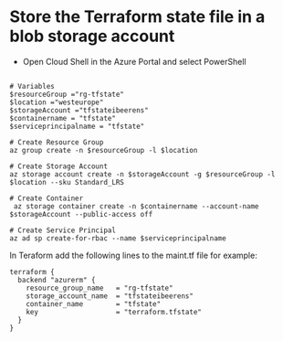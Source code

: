 # Store the Terraform state file in a blob storage account 

- Open Cloud Shell in the Azure Portal and select PowerShell


```

# Variables
$resourceGroup ="rg-tfstate"
$location ="westeurope"
$storageAccount ="tfstateibeerens"
$containername = "tfstate"
$serviceprincipalname = "tfstate"

# Create Resource Group
az group create -n $resourceGroup -l $location
 
# Create Storage Account
az storage account create -n $storageAccount -g $resourceGroup -l $location --sku Standard_LRS

# Create Container
 az storage container create -n $containername --account-name $storageAccount --public-access off

# Create Service Principal 
az ad sp create-for-rbac --name $serviceprincipalname

```

In Teraform add the following lines to the maint.tf file for example:

```
terraform {
  backend "azurerm" {
    resource_group_name   = "rg-tfstate"
    storage_account_name  = "tfstateibeerens"
    container_name        = "tfstate"
    key                   = "terraform.tfstate"
  }
}

```
